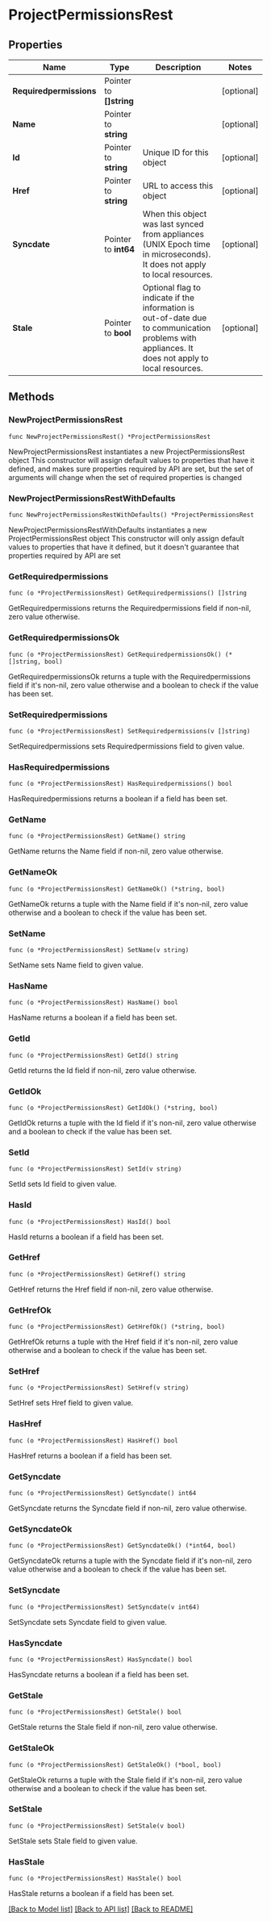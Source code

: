 # ProjectPermissionsRest

## Properties

Name | Type | Description | Notes
------------ | ------------- | ------------- | -------------
**Requiredpermissions** | Pointer to **[]string** |  | [optional] 
**Name** | Pointer to **string** |  | [optional] 
**Id** | Pointer to **string** | Unique ID for this object | [optional] 
**Href** | Pointer to **string** | URL to access this object | [optional] 
**Syncdate** | Pointer to **int64** | When this object was last synced from appliances (UNIX Epoch time in microseconds). It does not apply to local resources. | [optional] 
**Stale** | Pointer to **bool** | Optional flag to indicate if the information is out-of-date due to communication problems with appliances. It does not apply to local resources. | [optional] 

## Methods

### NewProjectPermissionsRest

`func NewProjectPermissionsRest() *ProjectPermissionsRest`

NewProjectPermissionsRest instantiates a new ProjectPermissionsRest object
This constructor will assign default values to properties that have it defined,
and makes sure properties required by API are set, but the set of arguments
will change when the set of required properties is changed

### NewProjectPermissionsRestWithDefaults

`func NewProjectPermissionsRestWithDefaults() *ProjectPermissionsRest`

NewProjectPermissionsRestWithDefaults instantiates a new ProjectPermissionsRest object
This constructor will only assign default values to properties that have it defined,
but it doesn't guarantee that properties required by API are set

### GetRequiredpermissions

`func (o *ProjectPermissionsRest) GetRequiredpermissions() []string`

GetRequiredpermissions returns the Requiredpermissions field if non-nil, zero value otherwise.

### GetRequiredpermissionsOk

`func (o *ProjectPermissionsRest) GetRequiredpermissionsOk() (*[]string, bool)`

GetRequiredpermissionsOk returns a tuple with the Requiredpermissions field if it's non-nil, zero value otherwise
and a boolean to check if the value has been set.

### SetRequiredpermissions

`func (o *ProjectPermissionsRest) SetRequiredpermissions(v []string)`

SetRequiredpermissions sets Requiredpermissions field to given value.

### HasRequiredpermissions

`func (o *ProjectPermissionsRest) HasRequiredpermissions() bool`

HasRequiredpermissions returns a boolean if a field has been set.

### GetName

`func (o *ProjectPermissionsRest) GetName() string`

GetName returns the Name field if non-nil, zero value otherwise.

### GetNameOk

`func (o *ProjectPermissionsRest) GetNameOk() (*string, bool)`

GetNameOk returns a tuple with the Name field if it's non-nil, zero value otherwise
and a boolean to check if the value has been set.

### SetName

`func (o *ProjectPermissionsRest) SetName(v string)`

SetName sets Name field to given value.

### HasName

`func (o *ProjectPermissionsRest) HasName() bool`

HasName returns a boolean if a field has been set.

### GetId

`func (o *ProjectPermissionsRest) GetId() string`

GetId returns the Id field if non-nil, zero value otherwise.

### GetIdOk

`func (o *ProjectPermissionsRest) GetIdOk() (*string, bool)`

GetIdOk returns a tuple with the Id field if it's non-nil, zero value otherwise
and a boolean to check if the value has been set.

### SetId

`func (o *ProjectPermissionsRest) SetId(v string)`

SetId sets Id field to given value.

### HasId

`func (o *ProjectPermissionsRest) HasId() bool`

HasId returns a boolean if a field has been set.

### GetHref

`func (o *ProjectPermissionsRest) GetHref() string`

GetHref returns the Href field if non-nil, zero value otherwise.

### GetHrefOk

`func (o *ProjectPermissionsRest) GetHrefOk() (*string, bool)`

GetHrefOk returns a tuple with the Href field if it's non-nil, zero value otherwise
and a boolean to check if the value has been set.

### SetHref

`func (o *ProjectPermissionsRest) SetHref(v string)`

SetHref sets Href field to given value.

### HasHref

`func (o *ProjectPermissionsRest) HasHref() bool`

HasHref returns a boolean if a field has been set.

### GetSyncdate

`func (o *ProjectPermissionsRest) GetSyncdate() int64`

GetSyncdate returns the Syncdate field if non-nil, zero value otherwise.

### GetSyncdateOk

`func (o *ProjectPermissionsRest) GetSyncdateOk() (*int64, bool)`

GetSyncdateOk returns a tuple with the Syncdate field if it's non-nil, zero value otherwise
and a boolean to check if the value has been set.

### SetSyncdate

`func (o *ProjectPermissionsRest) SetSyncdate(v int64)`

SetSyncdate sets Syncdate field to given value.

### HasSyncdate

`func (o *ProjectPermissionsRest) HasSyncdate() bool`

HasSyncdate returns a boolean if a field has been set.

### GetStale

`func (o *ProjectPermissionsRest) GetStale() bool`

GetStale returns the Stale field if non-nil, zero value otherwise.

### GetStaleOk

`func (o *ProjectPermissionsRest) GetStaleOk() (*bool, bool)`

GetStaleOk returns a tuple with the Stale field if it's non-nil, zero value otherwise
and a boolean to check if the value has been set.

### SetStale

`func (o *ProjectPermissionsRest) SetStale(v bool)`

SetStale sets Stale field to given value.

### HasStale

`func (o *ProjectPermissionsRest) HasStale() bool`

HasStale returns a boolean if a field has been set.


[[Back to Model list]](../README.md#documentation-for-models) [[Back to API list]](../README.md#documentation-for-api-endpoints) [[Back to README]](../README.md)


